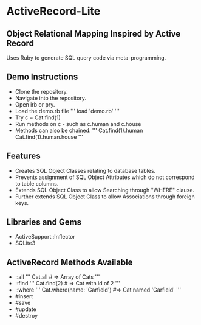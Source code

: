 # ActiveRecord-Lite

## Object Relational Mapping Inspired by Active Record

Uses Ruby to generate SQL query code via meta-programming.

## Demo Instructions

- Clone the repository.
- Navigate into the repository.
- Open irb or pry.
- Load the demo.rb file
'''
load 'demo.rb'
'''
- Try c = Cat.find(1)
- Run methods on c - such as c.human and c.house
- Methods can also be chained.
  '''
    Cat.find(1).human
    Cat.find(1).human.house
  '''

##  Features

- Creates SQL Object Classes relating to database tables.
- Prevents assignment of SQL Object Attributes which do not correspond to table columns.
- Extends SQL Object Class to allow Searching through "WHERE" clause.
- Further extends SQL Object Class to allow Associations through foreign keys.

## Libraries and Gems
- ActiveSupport::Inflector
- SQLite3

## ActiveRecord Methods Available
- ::all
'''
  Cat.all # => Array of Cats
'''
- ::find
'''
Cat.find(2) # => Cat with id of 2
'''
- ::where
'''
Cat.where(name: 'Garfield') #=> Cat named 'Garfield'
'''
- #insert
- #save
- #update
- #destroy

